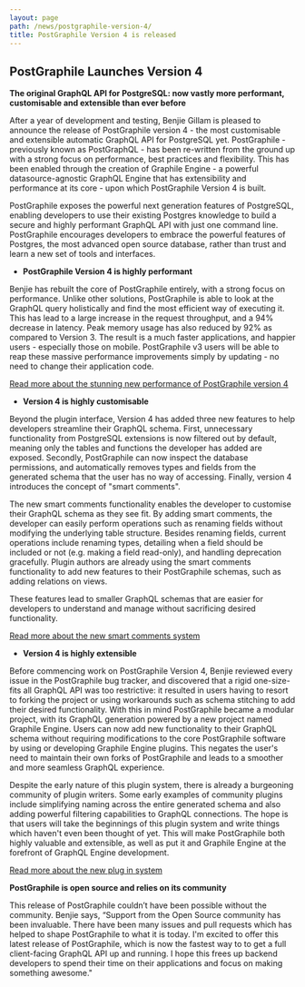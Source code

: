 ```yaml
---
layout: page
path: /news/postgraphile-version-4/
title: PostGraphile Version 4 is released
---
```


## PostGraphile Launches Version 4

**The original GraphQL API for PostgreSQL: now vastly more performant, customisable and extensible than ever before**

After a year of development and testing, Benjie Gillam is pleased to announce the release of PostGraphile version 4 - the most customisable and extensible automatic GraphQL API for PostgreSQL yet. PostGraphile - previously known as PostGraphQL - has been re-written from the ground up with a strong focus on performance, best practices and flexibility. This has been enabled through the creation of Graphile Engine - a powerful datasource-agnostic GraphQL Engine that has extensibility and performance at its core - upon which PostGraphile Version 4 is built.

PostGraphile exposes the powerful next generation features of PostgreSQL, enabling developers to use their existing Postgres knowledge to build a secure and highly performant GraphQL API with just one command line. PostGraphile encourages developers to embrace the powerful features of Postgres, the most advanced open source database, rather than trust and learn a new set of tools and interfaces.

* **PostGraphile Version 4 is highly performant**

Benjie has rebuilt the core of PostGraphile entirely, with a strong focus on performance. Unlike other solutions, PostGraphile is able to look at the GraphQL query holistically and find the most efficient way of executing it. This has lead to a large increase in the request throughput, and a 94% decrease in latency. Peak memory usage has also reduced by 92% as compared to Version 3. The result is a much faster applications, and happier users - especially those on mobile. PostGraphile v3 users will be able to reap these massive performance improvements simply by updating - no need to change their application code.

<div class="flex flex-row flex-wrap">
<div class='text-center col-xs-12 col-md-3 col-lg-5 postgraphile-graphs-requests-per-second'></div>
<div class='text-center col-xs-12 col-md-3 col-lg-5 postgraphile-graphs-average-latency-label'></div>
</div>

[Read more about the stunning new performance of PostGraphile version 4](/postgraphile/performance/)

* **Version 4 is highly customisable**

Beyond the plugin interface, Version 4 has added three new features to help developers streamline their GraphQL schema. First, unnecessary functionality from PostgreSQL extensions is now filtered out by default, meaning only the tables and functions the developer has added are exposed. Secondly, PostGraphile can now inspect the database permissions, and automatically removes types and fields from the generated schema that the user has no way of accessing. Finally, version 4 introduces the concept of "smart comments".

The new smart comments functionality enables the developer to customise their GraphQL schema as they see fit. By adding smart comments, the developer can easily perform operations such as renaming fields without modifying the underlying table structure. Besides renaming fields, current operations include renaming types, detailing when a field should be included or not (e.g. making a field read-only), and handling deprecation gracefully. Plugin authors are already using the smart comments functionality to add new features to their PostGraphile schemas, such as adding relations on views.

These features lead to smaller GraphQL schemas that are easier for developers to understand and manage without sacrificing desired functionality.

[Read more about the new smart comments system](/postgraphile/smart-comments/)

* **Version 4 is highly extensible**

Before commencing work on PostGraphile Version 4, Benjie reviewed every issue in the PostGraphile bug tracker, and discovered that a rigid one-size-fits all GraphQL API was too restrictive: it resulted in users having to resort to forking the project or using workarounds such as schema stitching to add their desired functionality. With this in mind PostGraphile became a modular project, with its GraphQL generation powered by a new project named Graphile Engine. Users can now add new functionality to their GraphQL schema without requiring modifications to the core PostGraphile software by using or developing Graphile Engine plugins. This negates the user's need to maintain their own forks of PostGraphile and leads to a smoother and more seamless GraphQL experience.

Despite the early nature of this plugin system, there is already a burgeoning community of plugin writers. Some early examples of community plugins include simplifying naming across the entire generated schema and also adding powerful filtering capabilities to GraphQL connections. The hope is that users will take the beginnings of this plugin system and write things which haven't even been thought of yet. This will make PostGraphile both highly valuable and extensible, as well as put it and Graphile Engine at the forefront of GraphQL Engine development.

[Read more about the new plug in system](/postgraphile/extending/)

**PostGraphile is open source and relies on its community**

This release of PostGraphile couldn’t have been possible without the community. Benjie says, “Support from the Open Source community has been invaluable. There have been many issues and pull requests which has helped to shape PostGraphile to what it is today. I'm excited to offer this latest release of PostGraphile, which is now the fastest way to to get a full client-facing GraphQL API up and running. I hope this frees up backend developers to spend their time on their applications and focus on making something awesome."
